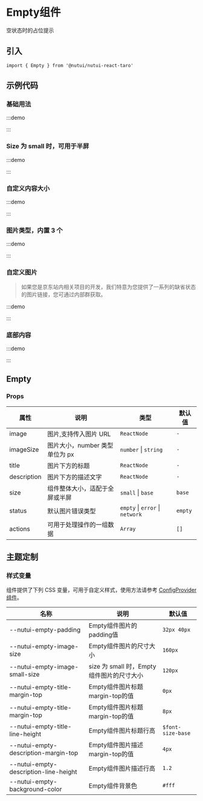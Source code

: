 # Empty组件

空状态时的占位提示

## 引入

```tsx
import { Empty } from '@nutui/nutui-react-taro'
```

## 示例代码

### 基础用法

:::demo

<CodeBlock src='taro/demo1.tsx'></CodeBlock>

:::

### Size 为 small 时，可用于半屏

:::demo

<CodeBlock src='taro/demo2.tsx'></CodeBlock>

:::

### 自定义内容大小

:::demo

<CodeBlock src='taro/demo3.tsx'></CodeBlock>

:::

### 图片类型，内置 3 个

:::demo

<CodeBlock src='taro/demo4.tsx'></CodeBlock>

:::

### 自定义图片

> 如果您是京东站内相关项目的开发，我们特意为您提供了一系列的缺省状态的图片链接，您可通过内部群获取。

:::demo

<CodeBlock src='taro/demo5.tsx'></CodeBlock>

:::

### 底部内容

:::demo

<CodeBlock src='taro/demo6.tsx'></CodeBlock>

:::

## Empty

### Props

| 属性        | 说明                           | 类型                            | 默认值  |
| ----------- | ------------------------------ | ------------------------------- | ------- |
| image       | 图片,支持传入图片 URL          | `ReactNode`                     | `-`     |
| imageSize   | 图片大小，number 类型单位为 px | `number` \| `string`            | `-`     |
| title       | 图片下方的标题                 | `ReactNode`                     | `-`     |
| description | 图片下方的描述文字             | `ReactNode`                     | `-`     |
| size        | 组件整体大小，适配于全屏或半屏 | `small` \| `base`               | `base`  |
| status      | 默认图片错误类型               | `empty` \| `error` \| `network` | `empty` |
| actions     | 可用于处理操作的一组数据       | `Array`                         | `[]`    |

## 主题定制

### 样式变量

组件提供了下列 CSS 变量，可用于自定义样式，使用方法请参考 [ConfigProvider 组件](#/zh-CN/component/configprovider)。

| 名称 | 说明 | 默认值 |
| --- | --- | --- |
| \--nutui-empty-padding | Empty组件图片的padding值 | `32px 40px` |
| \--nutui-empty-image-size | Empty组件图片的尺寸大小 | `160px` |
| \--nutui-empty-image-small-size| size 为 small 时，Empty组件图片的尺寸大小 | `120px`|
| \--nutui-empty-title-margin-top| Empty组件图片标题margin-top的值 | `0px` |
| \--nutui-empty-title-margin-top| Empty组件图片标题margin-top的值| `8px`|
| \--nutui-empty-title-line-height | Empty组件图片标题行高 | `$font-size-base` |
| \--nutui-empty-description-margin-top | Empty组件图片描述margin-top的值 | `4px`|
| \--nutui-empty-description-line-height| Empty组件图片描述行高 | `1.2`|
| \--nutui-empty-background-color | Empty组件背景色| `#fff`|
